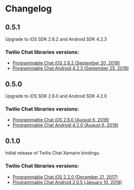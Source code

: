 # Changelog
## 0.5.1
Upgrade to iOS SDK 2.6.2 and Android SDK 4.2.3
### Twilio Chat libraries versions:
- [Programmable Chat iOS 2.6.2 (September 20, 2019)](https://www.twilio.com/docs/chat/ios/changelog#programmable-chat-ios-262-september-20-2019)
- [Programmable Chat Android 4.2.3 (September 25, 2019)](https://www.twilio.com/docs/chat/android/changelog#programmable-chat-android-423-sep-25-2019)

## 0.5.0
Upgrade to iOS SDK 2.6.0 and Android SDK 4.2.0
### Twilio Chat libraries versions:
- [Programmable Chat iOS 2.6.0 (August 6, 2019)](https://www.twilio.com/docs/chat/ios/changelog#programmable-chat-ios-260-august-6-2019)
- [Programmable Chat Android 4.2.0 (August 6, 2019)](https://www.twilio.com/docs/chat/android/changelog#programmable-chat-android-420-aug-6-2019)

## 0.1.0
Initial release of Twilio Chat Xamarin bindings.
### Twilio Chat libraries versions:
- [Programmable Chat iOS 2.2.0 (December 21, 2017)](https://www.twilio.com/docs/api/chat/changelogs/ios#programmable-chat-ios-220-december-21-2017)
- [Programmable Chat Android 2.0.5 (January 10, 2018)](https://www.twilio.com/docs/api/chat/changelogs/android#programmable-chat-android-205-january-10-2018)

